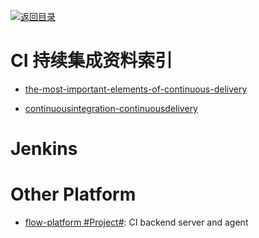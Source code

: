 [![返回目录](https://parg.co/UGo)](https://parg.co/b4z)

# CI 持续集成资料索引

* [the-most-important-elements-of-continuous-delivery](https://dzone.com/articles/the-most-important-elements-of-continuous-delivery)

* [continuousintegration-continuousdelivery](http://blog.nwcadence.com/continuousintegration-continuousdelivery/)

# Jenkins

# Other Platform

- [flow-platform #Project#](https://github.com/FlowCI/flow-platform): CI backend server and agent

